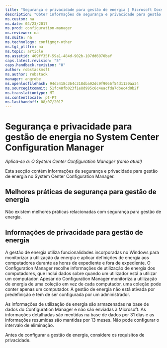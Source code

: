 ```yaml
---
title: "Segurança e privacidade para gestão de energia | Microsoft Docs"
description: "Obter informações de segurança e privacidade para gestão de energia no System Center Configuration Manager."
ms.custom: na
ms.date: 04/23/2017
ms.prod: configuration-manager
ms.reviewer: na
ms.suite: na
ms.technology: configmgr-other
ms.tgt_pltfrm: na
ms.topic: article
ms.assetid: 469ff35f-59a1-484d-902b-107dd6070baf
caps.latest.revision: "5"
caps.handback.revision: "0"
author: robstackmsft
ms.author: robstack
manager: angrobe
ms.openlocfilehash: 94d5418c364c318dba92dc9f9066f54d1130aa34
ms.sourcegitcommit: 51fc48fb023f1e8d995c6c4eacfda7dbec4d0b2f
ms.translationtype: MT
ms.contentlocale: pt-PT
ms.lasthandoff: 08/07/2017
---
```

# <a name="security-and-privacy-for-power-management-in-system-center-configuration-manager"></a>Segurança e privacidade para gestão de energia no System Center Configuration Manager

*Aplica-se a: O System Center Configuration Manager (ramo atual)*

Esta secção contém informações de segurança e privacidade para gestão de energia no System Center Configuration Manager.  

## <a name="security-best-practices-for-power-management"></a>Melhores práticas de segurança para gestão de energia  
 Não existem melhores práticas relacionadas com segurança para gestão de energia.  

## <a name="privacy-information-for-power-management"></a>Informações de privacidade para gestão de energia  
 A gestão de energia utiliza funcionalidades incorporadas no Windows para monitorizar a utilização da energia e aplicar definições de energia aos computadores durante as horas de expediente e fora de expediente. O Configuration Manager recolhe informações de utilização de energia dos computadores, que inclui dados sobre quando um utilizador está a utilizar um computador. Apesar do Configuration Manager monitoriza a utilização de energia de uma coleção em vez de cada computador, uma coleção pode conter apenas um computador. A gestão de energia não está ativada por predefinição e tem de ser configurada por um administrador.  

 As informações de utilização de energia são armazenadas na base de dados do Configuration Manager e não são enviadas à Microsoft. As informações detalhadas são mentidas na base de dados por 31 dias e as informações resumidas são mantidas por 13 meses. Não pode configurar o intervalo de eliminação.  

 Antes de configurar a gestão de energia, considere os requisitos de privacidade.  
